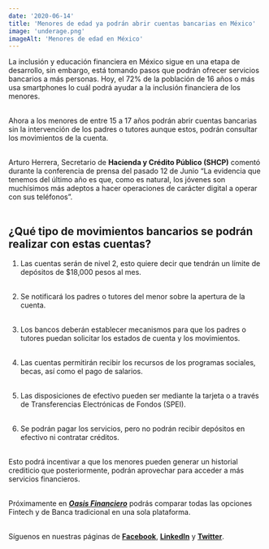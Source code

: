 ```yaml
--- 
date: '2020-06-14' 
title: 'Menores de edad ya podrán abrir cuentas bancarias en México' 
image: 'underage.png'
imageAlt: 'Menores de edad en México'
--- 
```


La inclusión y educación financiera en México sigue en una etapa de desarrollo, sin embargo, está tomando pasos que podrán ofrecer servicios bancarios a más personas. Hoy, el 72% de la población de 16 años o más usa smartphones lo cuál podrá ayudar a la inclusión financiera de los menores. <br/><br/>

Ahora a los menores de entre 15 a 17 años podrán abrir cuentas bancarias sin la intervención de los padres o tutores aunque estos, podrán consultar los movimientos de la cuenta. <br/><br/>

Arturo Herrera, Secretario de **Hacienda y Crédito Público (SHCP)** comentó durante la conferencia de prensa del pasado 12 de Junio “La evidencia que tenemos del último año es que, como es natural, los jóvenes son muchísimos más adeptos a hacer operaciones de carácter digital a operar con sus teléfonos”. <br/><br/>

## ¿Qué tipo de movimientos bancarios se podrán realizar con estas cuentas? 


1. Las cuentas serán de nivel 2, esto quiere decir que tendrán un límite de depósitos de $18,000 pesos al mes. <br/><br/>

2. Se notificará los padres o tutores del menor sobre la apertura de la cuenta. <br/><br/>

3. Los bancos deberán establecer mecanismos para que los padres o tutores puedan solicitar los estados de cuenta y los movimientos. <br/><br/>

4. Las cuentas permitirán recibir los recursos de los programas sociales, becas, así como el pago de salarios. <br/><br/>

5. Las disposiciones de efectivo pueden ser mediante la tarjeta o a través de Transferencias Electrónicas de Fondos (SPEI). <br/><br/>

6. Se podrán pagar los servicios, pero no podrán recibir depósitos en efectivo ni contratar créditos. <br/><br/>

Esto podrá incentivar a que los menores pueden generar un historial crediticio que posteriormente, podrán aprovechar para acceder a más servicios financieros. <br/><br/>

Próximamente en ***[Oasis Financiero](https://www.oasisfinanciero.mx)*** podrás comparar todas las opciones Fintech y de Banca tradicional en una sola plataforma. <br/><br/>

Síguenos en nuestras páginas de **[Facebook](https://facebook.com/oasisfinanciero)**, **[LinkedIn](https://www.linkedin.com/company/oasisfinanciero/)** y **[Twitter](https://twitter.com/oasisfintech)**.
